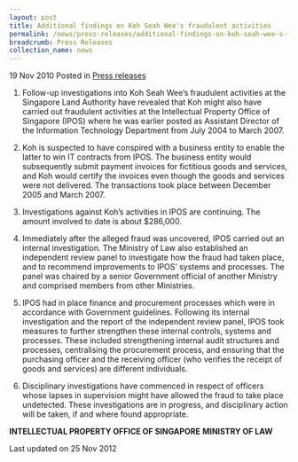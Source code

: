 ```yaml
---
layout: post
title: Additional findings on Koh Seah Wee's fraudulent activities
permalink: /news/press-releases/additional-findings-on-koh-seah-wee-s-fraudulent-activities
breadcrumb: Press Releases
collection_name: news
---
```


19 Nov 2010 Posted in [Press releases](/news/press-releases/)

1. Follow-up investigations into Koh Seah Wee’s fraudulent activities at the Singapore Land Authority have revealed that Koh might also have carried out fraudulent activities at the Intellectual Property Office of Singapore (IPOS) where he was earlier posted as Assistant Director of the Information Technology Department from July 2004 to March 2007.

2. Koh is suspected to have conspired with a business entity to enable the latter to win IT contracts from IPOS.   The business entity would subsequently submit payment invoices for fictitious goods and services, and Koh would certify the invoices even though the goods and services were not delivered.  The transactions took place between December 2005 and March 2007. 

3. Investigations against Koh’s activities in IPOS are continuing.  The amount involved to date is about $286,000.

4. Immediately after the alleged fraud was uncovered, IPOS carried out an internal investigation. The Ministry of Law also established an independent review panel to investigate how the fraud had taken place, and to recommend improvements to IPOS’ systems and processes.  The panel was chaired by a senior Government official of another Ministry and comprised members from other Ministries.  

5. IPOS had in place finance and procurement processes which were in accordance with Government guidelines.  Following its internal investigation and the report of the independent review panel, IPOS took measures to further strengthen these internal controls, systems and processes.  These included strengthening internal audit structures and processes, centralising the procurement process, and ensuring that the purchasing officer and the receiving officer (who verifies the receipt of goods and services) are different individuals.    

6. Disciplinary investigations have commenced in respect of officers whose lapses in supervision might have allowed the fraud to take place undetected.  These investigations are in progress, and disciplinary action will be taken, if and where found appropriate.

**INTELLECTUAL PROPERTY OFFICE OF SINGAPORE**
**MINISTRY OF LAW**


<p class="right-side-updated">Last updated on 25 Nov 2012</p>


